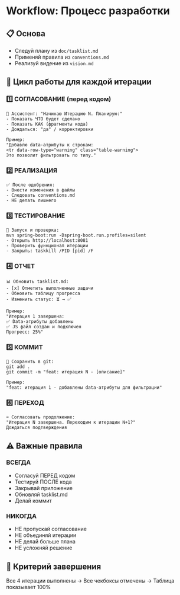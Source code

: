 # Workflow: Процесс разработки

## 📋 Основа
- Следуй плану из `doc/tasklist.md`
- Применяй правила из `conventions.md`
- Реализуй видение из `vision.md`

## 🔄 Цикл работы для каждой итерации

### 1️⃣ СОГЛАСОВАНИЕ (перед кодом)
```
👤 Ассистент: "Начинаю Итерацию N. Планирую:"
- Показать ЧТО будет сделано
- Показать КАК (фрагменты кода)
- Дождаться: "да" / корректировки

Пример:
"Добавлю data-атрибуты к строкам:
<tr data-row-type="warning" class="table-warning">
Это позволит фильтровать по типу."
```

### 2️⃣ РЕАЛИЗАЦИЯ
```
✅ После одобрения:
- Внести изменения в файлы
- Следовать conventions.md
- НЕ делать лишнего
```

### 3️⃣ ТЕСТИРОВАНИЕ
```
🧪 Запуск и проверка:
mvn spring-boot:run -Dspring-boot.run.profiles=silent
- Открыть http://localhost:8081
- Проверить функционал итерации
- Закрыть: taskkill /PID [pid] /F
```

### 4️⃣ ОТЧЕТ
```
📊 Обновить tasklist.md:
- [x] Отметить выполненные задачи
- Обновить таблицу прогресса
- Изменить статус: ⏳ → ✅

Пример:
"Итерация 1 завершена:
✅ Data-атрибуты добавлены
✅ JS файл создан и подключен
Прогресс: 25%"
```

### 5️⃣ КОММИТ
```
💾 Сохранить в git:
git add .
git commit -m "feat: итерация N - [описание]"

Пример:
"feat: итерация 1 - добавлены data-атрибуты для фильтрации"
```

### 6️⃣ ПЕРЕХОД
```
➡️ Согласовать продолжение:
"Итерация N завершена. Переходим к итерации N+1?"
Дождаться подтверждения
```

## ⚠️ Важные правила

### ВСЕГДА
- Согласуй ПЕРЕД кодом
- Тестируй ПОСЛЕ кода  
- Закрывай приложение
- Обновляй tasklist.md
- Делай коммит

### НИКОГДА
- НЕ пропускай согласование
- НЕ объединяй итерации
- НЕ делай больше плана
- НЕ усложняй решение

## 🎯 Критерий завершения
Все 4 итерации выполнены → Все чекбоксы отмечены → Таблица показывает 100%